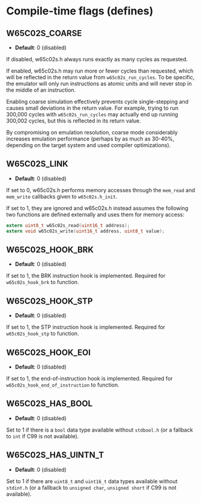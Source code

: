 # Compile-time flags (defines)

## W65C02S_COARSE
* **Default**: 0 (disabled)

If disabled, w65c02s.h always runs exactly as many cycles as requested.

If enabled, w65c02s.h may run more or fewer cycles than requested, which
will be reflected in the return value from `w65c02s_run_cycles`. To be
specific, the emulator will only run instructions as atomic units and will
never stop in the middle of an instruction. 

Enabling coarse simulation effectively prevents cycle single-stepping and
causes small deviations in the return value. For example, trying to run
300,000 cycles with `w65c02s_run_cycles` may actually end up running
300,002 cycles, but this is reflected in its return value.

By compromising on emulation resolution, coarse mode considerably increases
emulation performance (perhaps by as much as 30-40%, depending on the
target system and used compiler optimizations).

## W65C02S_LINK
* **Default**: 0 (disabled)

If set to 0, w65c02s.h performs memory accesses through the `mem_read` and
`mem_write` callbacks given to `w65c02s.h_init`.

If set to 1, they are ignored and w65c02s.h instead assumes the following
two functions are defined externally and uses them for memory access:

```c
extern uint8_t w65c02s_read(uint16_t address);
extern void w65c02s_write(uint16_t address, uint8_t value);
```

## W65C02S_HOOK_BRK
* **Default**: 0 (disabled)

If set to 1, the BRK instruction hook is implemented. Required for
`w65c02s_hook_brk` to function.

## W65C02S_HOOK_STP
* **Default**: 0 (disabled)

If set to 1, the STP instruction hook is implemented. Required for
`w65c02s_hook_stp` to function.

## W65C02S_HOOK_EOI
* **Default**: 0 (disabled)

If set to 1, the end-of-instruction hook is implemented. Required for
`w65c02s_hook_end_of_instruction` to function.

## W65C02S_HAS_BOOL
* **Default**: 0 (disabled)

Set to 1 if there is a `bool` data type available without `stdbool.h`
(or a fallback to `int` if C99 is not available).

## W65C02S_HAS_UINTN_T
* **Default**: 0 (disabled)

Set to 1 if there are `uint8_t` and `uint16_t` data types available
without `stdint.h` (or a fallback to `unsigned char`, `unsigned short`
if C99 is not available).
